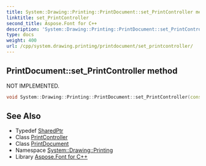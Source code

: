 ```yaml
---
title: System::Drawing::Printing::PrintDocument::set_PrintController method
linktitle: set_PrintController
second_title: Aspose.Font for C++
description: 'System::Drawing::Printing::PrintDocument::set_PrintController method. NOT IMPLEMENTED in C++.'
type: docs
weight: 400
url: /cpp/system.drawing.printing/printdocument/set_printcontroller/
---
```

## PrintDocument::set_PrintController method


NOT IMPLEMENTED.

```cpp
void System::Drawing::Printing::PrintDocument::set_PrintController(const SharedPtr<PrintController> &printController)
```


## See Also

* Typedef [SharedPtr](../../../system/sharedptr/)
* Class [PrintController](../../printcontroller/)
* Class [PrintDocument](../)
* Namespace [System::Drawing::Printing](../../)
* Library [Aspose.Font for C++](../../../)
